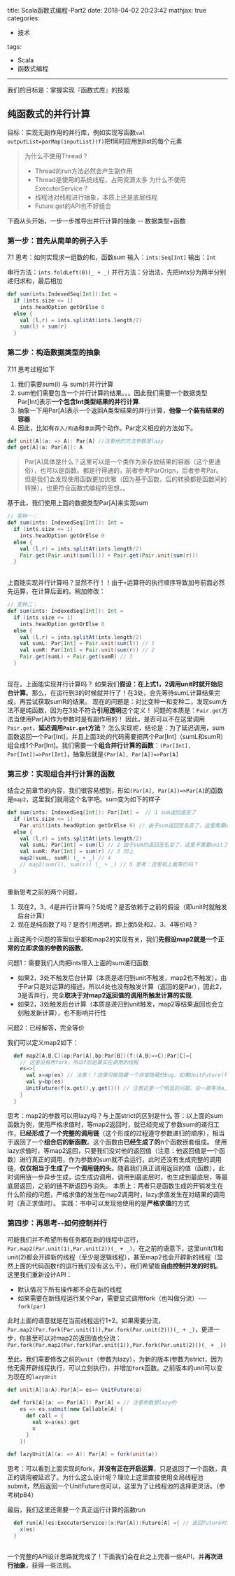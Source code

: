 title: Scala函数式编程-Part2
date: 2018-04-02 20:23:42
mathjax: true
categories:

- 技术

tags: 

- Scala
- 函数式编程

---

我们的目标是：掌握实现『函数式库』的技能

## 纯函数式的并行计算
目标：实现无副作用的并行库，例如实现写函数`val outputList=parMap(inputList)(f)`把f同时应用到list的每个元素
> 为什么不使用Thread？
> * Thread的run方法必然会产生副作用
> * Thread是使用的系统线程，占用资源太多
> 为什么不使用ExecutorService？
> * 线程池对线程进行抽象，本质上还是底层线程
> * Future.get的API也不好组合

下面从头开始，一步一步推导出并行计算的抽象 -- 数据类型+函数

### 第一步：首先从简单的例子入手
7.1
思考：如何实现求一组数的和，函数sum 输入：`ints:Seq[Int]` 输出：`Int`

串行方法：`ints.foldLeft(0)(_ + _)`
并行方法：分治法，先把ints分为两半分别递归求和，最后相加

``` scala
def sum(ints:IndexedSeq[Int]):Int = 
  if (ints.size <= 1)
    ints.headOption getOrElse 0
  else {
    val (l,r) = ints.splitAt(ints.length/2)
    sum(l) + sum(r)
  }
```

### 第二步：构造数据类型的抽象
7.11
思考过程如下
1. 我们需要sum(l) 与 sum(r)并行计算
2. sum他们需要包含一个并行计算的结果。。。因此我们需要一个数据类型Par[Int]表示**一个包含Int类型结果的并行计算**.
3. 抽象一下用Par[A]表示一个返回A类型结果的并行计算，**他像一个装有结果的容器**
4. 因此，比如有`存入/构造`和`拿出`两个动作。Par定义相应的方法如下。

```scala
def unit[A](a: => A): Par[A] //注意他的方法参数是lazy
def get[A](a: Par[A]): A
```

> Par[A]具体是什么？这里可以是一个类作为来存放结果的容器（这个更通俗），也可以是函数。都是行得通的，前者参考ParOrign，后者参考Par。但是我们会发现使用函数更加优雅（因为基于函数，后的转换都是函数间的转换），也更符合函数式编程的思想。。

基于此，我们使用上面的数据类型Par[A]来实现sum

```scala
// 变种一：
def sum(ints: IndexedSeq[Int]): Int = 
  if (ints.size <= 1)
    ints.headOption getOrElse 0
  else {
    val (l,r) = ints.splitAt(ints.length/2)
    Pair.get(Pair.unit(sum(l))) + Pair.get(Pair.unit(sum(r)))
  }
  
```

上面能实现并行计算吗？显然不行！！由于`+`运算符的执行顺序导致加号前面必然先运算，在计算后面的。稍加修改：


```scala
// 变种二：
def sum(ints: IndexedSeq[Int]): Int = 
  if (ints.size <= 1)
    ints.headOption getOrElse 0
  else {
    val (l,r) = ints.splitAt(ints.length/2)
    val sumL: Par[Int] = Pair.unit(sum(l)) // 1
    val sumR: Par[Int] = Pair.unit(sum(r)) // 2
    Pair.get(sumL) + Pair.get(sumR) // 3 
  }
  
```

现在，上面能实现并行计算吗？
如果我们**假设：在上式1，2调用unit时就开始后台计算**。那么，在运行到3的时候就并行了！在3处，会先等待sumL计算结果完成，再尝试获取sumR的结果。
现在的问题是：对比变种一和变种二，发现sum方法不是纯函数，因为在3处不符合**引用透明**这个定义！
问题的本质是：`Pair.get`方法当使用Par[A]作为参数时是有副作用的！
因此，是否可以不在这里调用`Pair.get`，**延迟调用`Pair.get`方法**？
怎么实现呢，结论是：为了延迟调用，sum函数返回一个Par[Int]，并且上面3处的代码需要把两个Par[Int]（sumL和sumR）组合成1个Par[Int]。我们需要一个**组合并行计算的函数**：`(Par[Int], Par[Int])=>Par[Int]`，抽象后就是`(Par[A], Par[A])=>Par[A]`

### 第三步：实现组合并行计算的函数
结合之前章节的内容，我们很容易想到，形如`(Par[A], Par[A])=>Par[A]`的函数是`map2`，这里我们就用这个名字吧。sum变为如下的样子

``` scala
def sum(ints: IndexedSeq[Int]): Par[Int] =  // 1 sum返回值变了
  if (ints.size <= 1)
    Par.unit(ints.headOption getOrElse 0) // 由于sum返回签名变了，这里需要unit
  else {
    val (l,r) = ints.splitAt(ints.length/2)
    val sumL: Par[Int] = sum(l) // 2 由于sum的返回签名变了，这里不需要unit了
    val sumR: Par[Int] = sum(r) // 3 同上
    map2(sumL, sumR) (_ + _) // 4
    // map2(sum(l), sum(r)) (_ + _) // 5 思考：这里和上面等价吗？
  }
  
```

重新思考之前的两个问题，
1. 现在2，3，4是并行计算吗？5处呢？是否依赖于之前的假设（即unit时就触发后台计算）
2. 现在是纯函数了吗？是否引用透明，即上面5处和2、3、4等价吗？

上面这两个问题的答案似乎都和map2的实现有关，我们**先假设map2就是一个正常的立即求值的参数的函数**。

问题1：需要我们人肉把ints带入上面的sum递归函数
* 如果2，3处不触发后台计算（本质是递归到unit不触发，map2也不触发），由于Par只是对运算的描述，所以4处也没有触发计算（返回的是Par），因此2，3是否并行，完全**取决于对map2返回值的调用所触发计算的实现**.
* 如果2，3处触发后台计算（本质是递归到unit触发，map2等结果返回也会立刻触发新计算），也不影响并行性

问题2：已经解答，完全等价

我们可以定义map2如下：
```scala
  def map2[A,B,C](ap:Par[A],bp:Par[B])(f:(A,B)=>C):Par[C]={
    // 这里没有用fork，所以f的运算实在调用的线程
    es=>{
      val x=ap(es) // 注意！！这里可能隐藏一个非常隐蔽的bug，如果UnitFuture(f(ap(es).get(),bp(es).get()))，会使得ap，bp的运算失去并行性！！！！！！！！！！！
      val y=bp(es)
      UnitFuture(f(x.get(),y.get())) // 注意这里一个明显的问题，会一直等待a,b的完成，而且我们无法从外部控制
    }
  }

```

思考：map2的参数可以用lazy吗？与上面strict的区别是什么
答：以上面的sum函数为例，使用严格求值时，等map2返回时，就已经完成了参数sum的递归工作，**已经形成了一个完整的调用链**（这个形成的过程遵守参数递归的顺序），相当于返回了一个**组合后的新函数**。这个函数由**已经生成了的**n个函数嵌套组成。
使用lazy求值时，等map2返回，只要我们没对他的返回值（注意：他返回值是一个函数）进行真正的调用，作为参数的sum就不会运行，此时还没有生成完整的调用链，**仅仅相当于生成了一个调用链的头**。随着我们真正调用返回的值（函数），此时调用链一步异步生成，边生成边调用，调用到最底层时，也生成到最底层，等最底层返回，之前的链不断返回与消失。
本质上：两者只是函数生成的开销发生在什么阶段的问题，严格求值的发生在map2调用时，lazy求值发生在对结果的调用时（真正求值时）。
实践：书中可以发现他使用的是**严格求值**的方式

### 第四步：再思考--如何控制并行
可能我们并不希望所有任务都在新的线程中运行，`Par.map2(Par.unit(1),Par.unit(2))(_ + _)`，在之前的语意下，这里unit(1)和unit(2)都会开辟新的线程（至少是逻辑线程），甚至map2也会开辟新的线程（显然上面的代码函数`f`的运行我们没有这么干）。我们希望能**自由控制并发的时机**。这里我们重新设计API：
* 默认情况下所有操作都不会在新的线程
* 如果需要在新线程运行某个Par，需要显式调用fork（也叫做分流）--- `fork(par)`

此时上面的语意就是在当前线程运行1+2。如果需要分流，`Par.map2(Par.fork(Par.unit(1)),Par.fork(Par.unit(2)))(_ + _)`，更进一步，你甚至可以对map2的返回值也分流：`Par.fork(Par.map2(Par.fork(Par.unit(1)),Par.fork(Par.unit(2)))(_ + _))`

至此，我们需要修改之前的`unit`（参数为lazy），为新的版本(参数为strict，因为他无需开辟线程执行，可以立刻执行)，并增加`fork`函数。之前版本的unit可以变为现在的`lazyUnit`

``` scala
def unit[A](a:A):Par[A]= es=> UnitFuture(a)

 def fork[A](a: => Par[A]): Par[A] = // 注意参数是lazy的
    es => es.submit(new Callable[A] {
      def call = {
        val x=a(es).get
        x
      }
    })

def lazyUnit[A](a: => A): Par[A] = fork(unit(a))

```

思考：可以看到上面实现的fork，**并没有正在开启运算**，只是返回了一个函数，真正的调用被延迟了。为什么这么设计呢？理论上这里直接使用全局线程池submit，然后返回一个UnitFuture也可以，这里为了让线程池的选择更灵活。（参考树p84）

最后，我们这里还需要一个真正运行计算的函数run

``` scala
  def run[A](es:ExecutorService)(x:Par[A]):Future[A] ={ // 返回future时已经开始了计算。对future.get是获得计算结果
    x(es)
  }
  
```

一个完整的API设计思路就完成了！下面我们会在此之上完善一些API，并**再次进行抽象**，获得一些法则。
